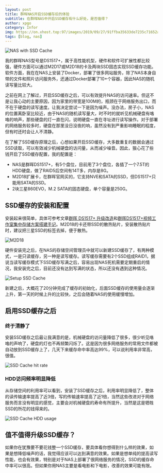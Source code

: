 ```yaml
---
layout: post
title: 群晖NAS开启SSD缓存后的体验
subtitle: 在群晖NAS中开启SSD缓存有什么好处，是否值得？
author: xpgo
category: Infor
img: https://on.xhost.top:97/images/2019/09/27/91ffba35633de7235c71652ae2ec629a.md.jpg
tags: [blog, nas]
---
```


![NAS with SSD Cache](https://on.xhost.top:97/images/2019/09/27/91ffba35633de7235c71652ae2ec629a.jpg)

我的群晖NAS型号是DS1517+，属于高性能机型，硬件和软件可扩展性都比较强，硬件方面可以通过M2D17或M2D18的卡及两块SSD固态实现SSD缓存功能。软件方面，我在在NAS上安装了Docker，部署了很多网站服务，除了NAS本身自带的文件和照片访问服务外，还通过Docker部署了10+个容器，因此NAS的随机读写量比较大。

之前在网上了解过，开启SSD缓存之后，可以有效提升NAS的访问速率。但这不是让我心动的主要原因，因为家里的带宽是100M的，瓶颈在于网络服务出口，而不在于硬盘的读写速度。让我决定尝试一下是因为噪声。没办法，房子小，NAS的位置离卧室比较近，由于NAS的随机读写量大，时不时的就听见机械硬盘有咯咯的响声，那些硬盘的灯一直在闪，说明硬盘一直在寻址进行读写操作。对于部署的网络服务较多时，硬盘在那里没日没夜的响，虽然没有到严重影响睡眠的程度，但有时还时会让人不清静。

在了解了SSD缓存原理之后，心想如果开启SSD缓存，大多数重复的数据会通过SSD读取，可以有效减少机械硬盘的访问量，从而减少噪音。因此，狠心花了些钱开启了SSD缓存配置，我的配置是：

- NAS是群晖DS1517+，有5个盘位，目前用了3个盘位，各插了一个7.5T的HDD硬盘，做了RAID5后空间有14T多，内存是8G。
- M2D18扩展卡，在群晖官网买的，它支持NVE和SATA的SSD，但DS1517+只能用SATA的SSD。
- 2块三星860EVO，M.2 SATA的固态硬盘，单个容量是250G。

## SSD缓存的安装和配置

安装起来很简单，具体可参考文章[群晖 DS1517+ 升级改造](https://www.chiphell.com/thread-1915709-1-1.html)和[群晖DS1517+视频工作室集中存储方案搭建手记](https://www.chiphell.com/thread-1821849-1-1.html)。M2D18的卡还带SSD的散热贴片，安装散热贴片时，建议把三星SSD的标签去掉，便于散热。

![M2D18](https://static.chiphell.com/forum/201810/06/172541ik7eeorkegl5vlzp.jpg)

硬件安装完之后，在NAS的存储空间管理员中就可以新建SSD缓存了，有两种模式，一是只读缓存，另一种是读写缓存。读写缓存需要有2个SSD组成RAID1，据说当读写缓存模式下SSD缓存写满之后，容易出现NAS死机需要定期重启的情况，我安装完之后，目前还没有达到写满的状态，所以还没有遇到这种情况。

![Setup SSD Cache](https://static.chiphell.com/forum/201801/29/175337e5qnaynx5en2yyy2.jpg)

新建之后，大概花了20分钟完成了缓存的初始化，后面SSD缓存的使用量会逐渐上升，第一天的时候上升的比较快，之后会随着NAS的使用缓慢增加。

## 启用SSD缓存之后

### 终于清静了

安装SSD缓存之后最让我满意的是，机械硬盘的访问量降低了很多，很少听见咯咯的声响了，硬盘的灯也不再频繁闪烁了。这是因为很多网络服务的常用文件都被自动放到SSD缓存上了，几天下来缓存命中率高达99%，可以说利用率非常高，很值。

![SSD Cache hit rate](https://on.xhost.top:97/images/2019/09/04/f75781803453869bb4348b720fd44f9f.jpg)

### HDD访问频率明显降低

从存储空间的利用率可以看到，安装了SSD缓存之后，利用率明显降低了，整体的读传输速率提高了近3倍，写的传输速率提高了近1倍，当然这些改进对于网络服务而言没有明显的感觉，主要会对机械硬盘的寿命有所提升，当然是这是牺牲SSD的所花的钱得来的。

![SSD Cache HDD usage](https://on.xhost.top:97/images/2019/09/04/eb26b24b4485de60b286e07eb473bbb4.jpg)

## 值不值得升级SSD缓存？

如果你在犹豫要不要花钱整一个SSD缓存，要具体看你想得到什么样的效果，如果是想降低噪声的话，我觉得应该可以达到满意的效果。如果是想单纯的提高读写性能，也会有效果，特别是对于NAS上部署了很网络服务的情况，SSD的缓存命中率可以很高。但如果你用NAS主要是看电影和下电影，改善的效果可能有限。





